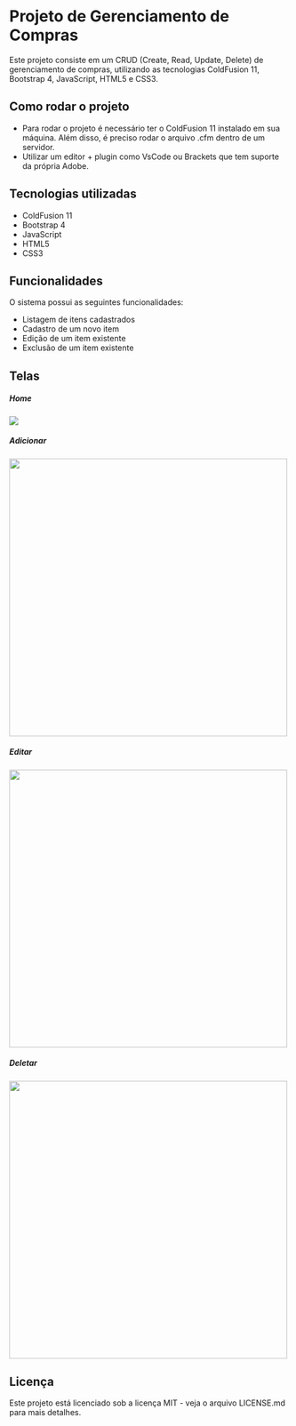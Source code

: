 # Projeto de Gerenciamento de Compras

Este projeto consiste em um CRUD (Create, Read, Update, Delete) de gerenciamento de compras, utilizando as tecnologias ColdFusion 11, Bootstrap 4, JavaScript, HTML5 e CSS3.

## Como rodar o projeto

- Para rodar o projeto é necessário ter o ColdFusion 11 instalado em sua máquina. Além disso, é preciso rodar o arquivo .cfm dentro de um servidor.
- Utilizar um editor + plugin como VsCode ou Brackets que tem suporte da própria Adobe.

## Tecnologias utilizadas

- ColdFusion 11
- Bootstrap 4
- JavaScript
- HTML5
- CSS3

## Funcionalidades

O sistema possui as seguintes funcionalidades:

- Listagem de itens cadastrados
- Cadastro de um novo item
- Edição de um item existente
- Exclusão de um item existente

## Telas

<h5>Home</h5>
<img src="https://github.com/gabrielSdejesus/gerenciamentoDeCompras/assets/108988003/b1f2c5a6-da04-4115-8849-abd3f0b2d68f"/ >

<h5>Adicionar</h5>
<img height="500" src="https://github.com/gabrielSdejesus/gerenciamentoDeCompras/assets/108988003/1cb89bc3-6e9f-490a-b2a6-da4352dda0b8"/>

<h5>Editar</h5>
<img height="500" src="https://github.com/gabrielSdejesus/gerenciamentoDeCompras/assets/108988003/f87df80d-cbac-42eb-af57-9c7ea98c0835"/>

<h5>Deletar</h5>
<img height="500" src="https://github.com/gabrielSdejesus/gerenciamentoDeCompras/assets/108988003/99102953-52fa-4cf0-9a99-23568f70aa7c"/>


## Licença

Este projeto está licenciado sob a licença MIT - veja o arquivo LICENSE.md para mais detalhes.
